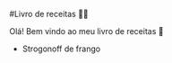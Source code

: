 #Livro de receitas :man_cook:

Olá! Bem vindo ao meu livro de receitas :wave:

- Strogonoff de frango
